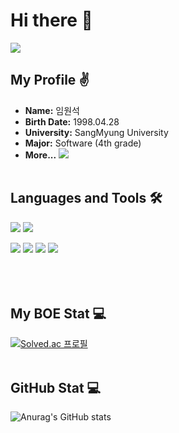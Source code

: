 # Hi there 👋
<a href="https://hits.seeyoufarm.com"><img src="https://hits.seeyoufarm.com/api/count/incr/badge.svg?url=https%3A%2F%2Fgithub.com%2Fwslim98%2Fhit-counter&count_bg=%2367C4E9&title_bg=%23555555&icon=github.svg&icon_color=%23E7E7E7&title=hits&edge_flat=false"/></a>
<br/>
## My Profile ✌️
- **Name:** 임원석
- **Birth Date:** 1998.04.28
- **University:** SangMyung University
- **Major:** Software (4th grade)
- **More...**
<a href="https://www.instagram.com/lim.fluencer/" target="_blank"><img src="https://img.shields.io/badge/Instagram-%23E4405F?style=flat&logo=instagram&logoColor=white&color=%23E4405F"/></a><br/><br/>

## Languages and Tools 🛠

<img src="https://img.shields.io/badge/C-A8B9CC?style=flat&logo=C&logoColor=white"/>
<img src="https://img.shields.io/badge/Python-3776AB?style=flat&logo=Python&logoColor=white"/><br/>

<img src="https://img.shields.io/badge/HTML5-E34F26?style=flat&logo=HTML5&logoColor=white"/> <img src="https://img.shields.io/badge/CSS3-1572B6?style=flat&logo=CSS3&logoColor=white"/> <img src="https://img.shields.io/badge/JavaScript-F7DF1E?style=flat&logo=JavaScript&logoColor=white"/> <img src="https://img.shields.io/badge/Node.js-339933?style=flat&logo=Node.js&logoColor=white"/> 
<br/><br/><br/><br/>

<!--
<a href="https://github.com/wslim98"><img align="center" style="height:180px" src="https://github-readme-stats.vercel.app/api/top-langs/?username=wslim98&layout=compact&theme=nord&hide_border=true" /></a> 
-->
## My BOE Stat 💻
[![Solved.ac 프로필](http://mazassumnida.wtf/api/v2/generate_badge?boj=dnjstjr428)](https://solved.ac/dnjstjr428)<br/><br/>

## GitHub Stat 💻
![Anurag's GitHub stats](https://github-readme-stats.vercel.app/api?username=wslim98&show_icons=true&theme=github_dark)








<!--
**wslim98/wslim98** is a ✨ _special_ ✨ repository because its `README.md` (this file) appears on your GitHub profile.

Here are some ideas to get you started:

- 🔭 I’m currently working on ...
- 🌱 I’m currently learning ...
- 👯 I’m looking to collaborate on ...
- 🤔 I’m looking for help with ...
- 💬 Ask me about ...
- 📫 How to reach me: ...
- 😄 Pronouns: ...
- ⚡ Fun fact: ...
-->

